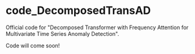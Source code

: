 # code_DecomposedTransAD
Official code for "Decomposed Transformer with Frequency Attention for Multivariate Time Series Anomaly Detection".

Code will come soon!
